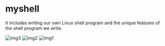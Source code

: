 # myshell

It includes writing our own Linux shell program and the unique features of the shell program we write.


![img3](https://github.com/mervebalcii/myshell/assets/77460192/5a23b945-5532-4f19-be24-d9320f78feec)
![img2](https://github.com/mervebalcii/myshell/assets/77460192/4c1690e1-4bab-4f21-8cf4-6a3b6fb7a7e2)
![img1](https://github.com/mervebalcii/myshell/assets/77460192/df8e71ac-49da-4c3d-9c53-8973516f6800)
